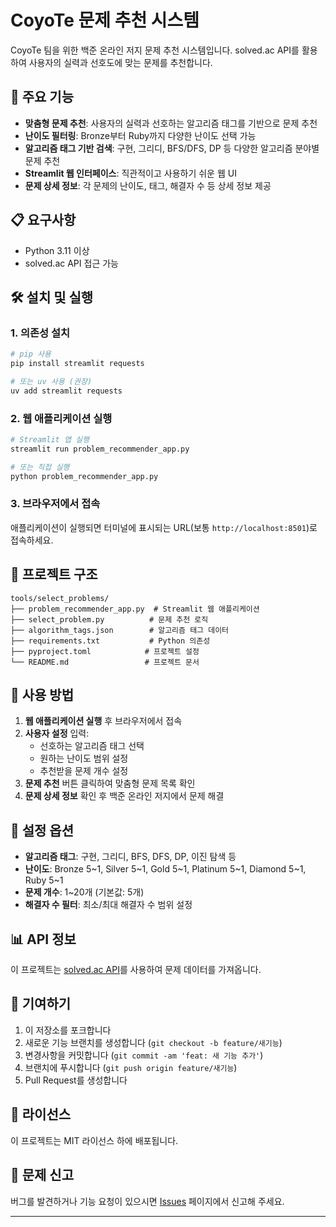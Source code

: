 # CoyoTe 문제 추천 시스템

CoyoTe 팀을 위한 백준 온라인 저지 문제 추천 시스템입니다. solved.ac API를 활용하여 사용자의 실력과 선호도에 맞는 문제를 추천합니다.

## 🚀 주요 기능

- **맞춤형 문제 추천**: 사용자의 실력과 선호하는 알고리즘 태그를 기반으로 문제 추천
- **난이도 필터링**: Bronze부터 Ruby까지 다양한 난이도 선택 가능
- **알고리즘 태그 기반 검색**: 구현, 그리디, BFS/DFS, DP 등 다양한 알고리즘 분야별 문제 추천
- **Streamlit 웹 인터페이스**: 직관적이고 사용하기 쉬운 웹 UI
- **문제 상세 정보**: 각 문제의 난이도, 태그, 해결자 수 등 상세 정보 제공

## 📋 요구사항

- Python 3.11 이상
- solved.ac API 접근 가능

## 🛠️ 설치 및 실행

### 1. 의존성 설치

```sh
# pip 사용
pip install streamlit requests

# 또는 uv 사용 (권장)
uv add streamlit requests
```

### 2. 웹 애플리케이션 실행 

```sh
# Streamlit 앱 실행
streamlit run problem_recommender_app.py

# 또는 직접 실행
python problem_recommender_app.py
```

### 3. 브라우저에서 접속

애플리케이션이 실행되면 터미널에 표시되는 URL(보통 `http://localhost:8501`)로 접속하세요.

## 📁 프로젝트 구조

```
tools/select_problems/
├── problem_recommender_app.py  # Streamlit 웹 애플리케이션
├── select_problem.py          # 문제 추천 로직
├── algorithm_tags.json        # 알고리즘 태그 데이터
├── requirements.txt           # Python 의존성
├── pyproject.toml            # 프로젝트 설정
└── README.md                 # 프로젝트 문서
```

## 🎯 사용 방법

1. **웹 애플리케이션 실행** 후 브라우저에서 접속
2. **사용자 설정** 입력:
   - 선호하는 알고리즘 태그 선택
   - 원하는 난이도 범위 설정
   - 추천받을 문제 개수 설정
3. **문제 추천** 버튼 클릭하여 맞춤형 문제 목록 확인
4. **문제 상세 정보** 확인 후 백준 온라인 저지에서 문제 해결

## 🔧 설정 옵션

- **알고리즘 태그**: 구현, 그리디, BFS, DFS, DP, 이진 탐색 등
- **난이도**: Bronze 5~1, Silver 5~1, Gold 5~1, Platinum 5~1, Diamond 5~1, Ruby 5~1
- **문제 개수**: 1~20개 (기본값: 5개)
- **해결자 수 필터**: 최소/최대 해결자 수 범위 설정

## 📊 API 정보

이 프로젝트는 [solved.ac API](https://solved.ac/api)를 사용하여 문제 데이터를 가져옵니다.

## 🤝 기여하기

1. 이 저장소를 포크합니다
2. 새로운 기능 브랜치를 생성합니다 (`git checkout -b feature/새기능`)
3. 변경사항을 커밋합니다 (`git commit -am 'feat: 새 기능 추가'`)
4. 브랜치에 푸시합니다 (`git push origin feature/새기능`)
5. Pull Request를 생성합니다

## 📝 라이선스

이 프로젝트는 MIT 라이선스 하에 배포됩니다.

## 🐛 문제 신고

버그를 발견하거나 기능 요청이 있으시면 [Issues](https://github.com/your-repo/issues) 페이지에서 신고해 주세요.

---